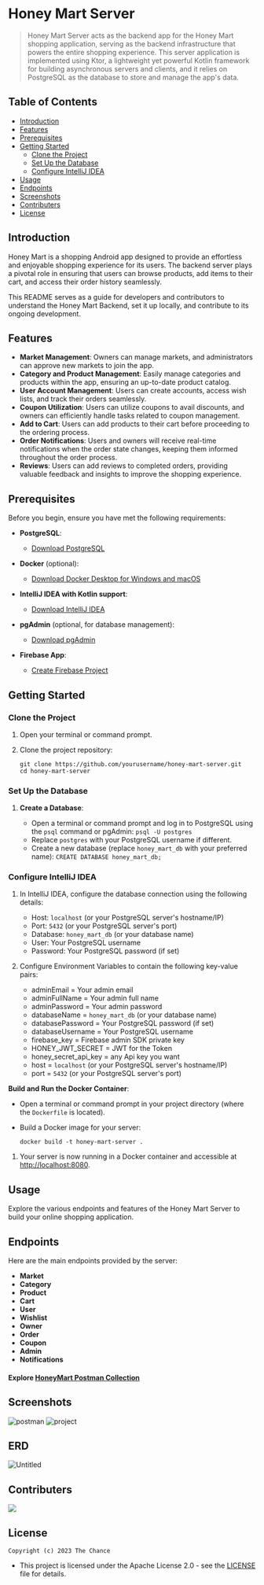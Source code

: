 

# Honey Mart Server

> Honey Mart Server acts as the backend app for the Honey Mart shopping application, serving as the backend infrastructure that powers the entire shopping experience. This server application is implemented using Ktor, a lightweight yet powerful Kotlin framework for building asynchronous servers and clients, and it relies on PostgreSQL as the database to store and manage the app's data.

## Table of Contents
- [Introduction](#introduction)
- [Features](#features)
- [Prerequisites](#prerequisites)
- [Getting Started](#getting-started)
  - [Clone the Project](#clone-the-project)
  - [Set Up the Database](#set-up-the-database)
  - [Configure IntelliJ IDEA](#configure-intellij-idea)
- [Usage](#usage)
- [Endpoints](#endpoints)
- [Screenshots](#screenshots)
- [Contributers](#contributers)
- [License](#license)

## Introduction
Honey Mart is a shopping Android app designed to provide an effortless and enjoyable shopping experience for its users. The backend server plays a pivotal role in ensuring that users can browse products, add items to their cart, and access their order history seamlessly.

This README serves as a guide for developers and contributors to understand the Honey Mart Backend, set it up locally, and contribute to its ongoing development.

## Features
- **Market Management**: Owners can manage markets, and administrators can approve new markets to join the app.
- **Category and Product Management**: Easily manage categories and products within the app, ensuring an up-to-date product catalog.
- **User Account Management**: Users can create accounts, access wish lists, and track their orders seamlessly.
- **Coupon Utilization**: Users can utilize coupons to avail discounts, and owners can efficiently handle tasks related to coupon management.
- **Add to Cart**: Users can add products to their cart before proceeding to the ordering process.
- **Order Notifications**: Users and owners will receive real-time notifications when the order state changes, keeping them informed throughout the order process.
- **Reviews**: Users can add reviews to completed orders, providing valuable feedback and insights to improve the shopping experience.

## Prerequisites

Before you begin, ensure you have met the following requirements:

- **PostgreSQL**:
  - [Download PostgreSQL](https://www.postgresql.org/download/)

- **Docker** (optional):
  - [Download Docker Desktop for Windows and macOS](https://www.docker.com/products/docker-desktop)

- **IntelliJ IDEA with Kotlin support**:
  - [Download IntelliJ IDEA](https://www.jetbrains.com/idea/download/)

- **pgAdmin** (optional, for database management):
  - [Download pgAdmin](https://www.pgadmin.org/download/)
- **Firebase App**:
  - [Create Firebase Project](https://console.firebase.google.com/u/0/)

## Getting Started

### Clone the Project

1. Open your terminal or command prompt.

2. Clone the project repository:

   ```shell
   git clone https://github.com/yourusername/honey-mart-server.git
   cd honey-mart-server
### Set Up the Database

1.  **Create a Database**:
    
    -   Open a terminal or command prompt and log in to PostgreSQL using the `psql` command or pgAdmin:
`psql -U postgres`
	-   Replace `postgres` with your PostgreSQL username if different.
	-   Create a new database (replace `honey_mart_db` with your preferred name):
    `CREATE DATABASE honey_mart_db;`
### Configure IntelliJ IDEA

1.  In IntelliJ IDEA, configure the database connection using the following details:
    
    -   Host: `localhost` (or your PostgreSQL server's hostname/IP)
    -   Port: `5432` (or your PostgreSQL server's port)
    -   Database: `honey_mart_db` (or your database name)
    -   User: Your PostgreSQL username
    -   Password: Your PostgreSQL password (if set)
 2. Configure Environment Variables to contain the following key-value pairs:
   	 - adminEmail = Your admin email
	 - adminFullName = Your admin full name
	 - adminPassword = Your admin password
	 - databaseName = `honey_mart_db` (or your database name)
	 - databasePassword = Your PostgreSQL password (if set)
	 - databaseUsername = Your PostgreSQL username
	 - firebase_key = Firebase admin SDK private key
	 - HONEY_JWT_SECRET = JWT for the Token
	 - honey_secret_api_key = any Api key you want
	 - host = `localhost` (or your PostgreSQL server's hostname/IP)
	 - port = `5432` (or your PostgreSQL server's port)
    
**Build and Run the Docker Container**:
-   Open a terminal or command prompt in your project directory (where the `Dockerfile` is located).
-   Build a Docker image for your server:
    
    `docker build -t honey-mart-server .`
1.  Your server is now running in a Docker container and accessible at [http://localhost:8080](http://localhost:8080/).
    

## Usage

Explore the various endpoints and features of the Honey Mart Server to build your online shopping application.

## Endpoints

Here are the main endpoints provided by the server:

-   **Market**
-   **Category**
-   **Product**
-   **Cart**
-   **User**
-   **Wishlist**
-   **Owner**
-   **Order**
-   **Coupon**
-   **Admin**
-   **Notifications**

#### Explore [HoneyMart Postman Collection](https://github.com/TheChance101/Honey-Mart-Server/blob/develop/HoneyMart.postman_collection1.json)

## Screenshots
![postman](https://github.com/TheChance101/Honey-Mart-Server/assets/63457278/85a7ada4-029c-4c34-b853-b5ac5e92089a)
![project](https://github.com/TheChance101/Honey-Mart-Server/assets/63457278/124ed9da-2202-4433-b8b7-a1d02437f34c)
## ERD
![Untitled](https://github.com/TheChance101/Honey-Mart-Server/assets/63457278/4ead1aae-4827-461c-a333-8e862e8348cf)
## Contributers
<a href="https://github.com/TheChance101/Honey-Mart-Server/graphs/contributors">
  <img src="https://contrib.rocks/image?repo=TheChance101/Honey-Mart-Server" />
</a>

## License
	Copyright (c) 2023 The Chance
- This project is licensed under the Apache License 2.0 - see the [LICENSE](https://github.com/TheChance101/Honey-Mart-Server/blob/develop/LICENSE) file for details.
